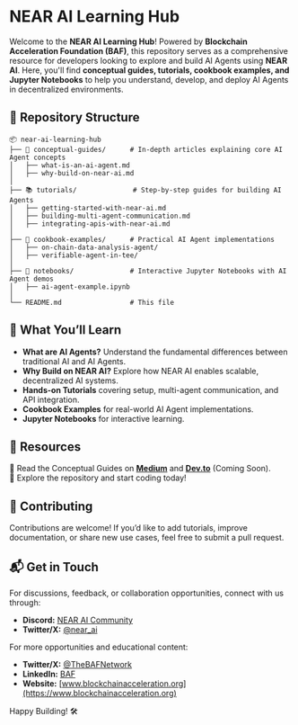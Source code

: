 # NEAR AI Learning Hub

Welcome to the **NEAR AI Learning Hub**! Powered by **Blockchain Acceleration Foundation (BAF)**, this repository serves as a comprehensive resource for developers looking to explore and build AI Agents using **NEAR AI**. Here, you'll find **conceptual guides, tutorials, cookbook examples, and Jupyter Notebooks** to help you understand, develop, and deploy AI Agents in decentralized environments.

## 📂 Repository Structure

```
📦 near-ai-learning-hub
├── 📖 conceptual-guides/      # In-depth articles explaining core AI Agent concepts
│   ├── what-is-an-ai-agent.md
│   ├── why-build-on-near-ai.md
│
├── 📚 tutorials/              # Step-by-step guides for building AI Agents
│   ├── getting-started-with-near-ai.md
│   ├── building-multi-agent-communication.md
│   ├── integrating-apis-with-near-ai.md
│
├── 🍳 cookbook-examples/      # Practical AI Agent implementations
│   ├── on-chain-data-analysis-agent/
│   ├── verifiable-agent-in-tee/
│
├── 📓 notebooks/              # Interactive Jupyter Notebooks with AI Agent demos
│   ├── ai-agent-example.ipynb
│
└── README.md                 # This file
```

## 📌 What You’ll Learn
- **What are AI Agents?** Understand the fundamental differences between traditional AI and AI Agents.
- **Why Build on NEAR AI?** Explore how NEAR AI enables scalable, decentralized AI systems.
- **Hands-on Tutorials** covering setup, multi-agent communication, and API integration.
- **Cookbook Examples** for real-world AI Agent implementations.
- **Jupyter Notebooks** for interactive learning.

## 🔗 Resources
📖 Read the Conceptual Guides on **[Medium](https://medium.com/)** and **[Dev.to](https://dev.to/)** (Coming Soon).  
📂 Explore the repository and start coding today!  

## 🚀 Contributing
Contributions are welcome! If you’d like to add tutorials, improve documentation, or share new use cases, feel free to submit a pull request.

## 📬 Get in Touch

For discussions, feedback, or collaboration opportunities, connect with us through:
- **Discord:** [NEAR AI Community](https://discord.com/invite/near)
- **Twitter/X:** [@near_ai](https://x.com/near_ai)

For more opportunities and educational content:
- **Twitter/X:** [@TheBAFNetwork](https://x.com/TheBAFNetwork)
- **LinkedIn:** [BAF](https://www.linkedin.com/company/blockchain-acceleration-foundation/)
- **Website:** [www.blockchainacceleration.org](https://www.blockchainacceleration.org)

Happy Building! 🛠️
